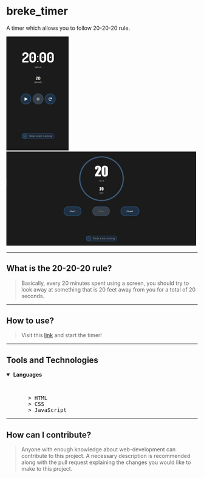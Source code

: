 # breke_timer
A timer which allows you to follow 20-20-20 rule.

<img src="assets/Screenshot (499).png" height="300">&nbsp;<img src="assets/Screenshot (494).png" width="500">

---

## What is the 20-20-20 rule?
>Basically, every 20 minutes spent using a screen, you should try to look away at something that is 20 feet away from you for a total of 20 seconds.

---

## How to use?
>Visit this [link](https://murtuzaalisurti.github.io/breke_timer/) and start the timer!

---

## Tools and Technologies

<details open>
  <summary><strong>&nbsp;Languages</strong></summary>
  <ul>
    <br>
    <pre>
    > HTML
    > CSS
    > JavaScript</pre>
  </ul>
 </details>
 
 ---
 
 ## How can I contribute?
>Anyone with enough knowledge about web-development can contribute to this project. A necessary description is recommended along with the pull request explaining the changes you would like to make to this project. 


